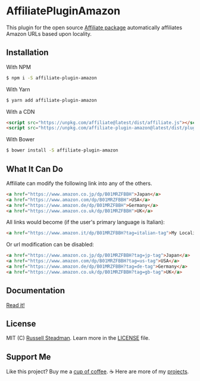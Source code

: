# AffiliatePluginAmazon
This plugin for the open source [Affiliate package](https://github.com/teamtofu/affiliate) automatically affiliates Amazon URLs based upon locality.

## Installation

With NPM
```bash
$ npm i -S affiliate-plugin-amazon
```

With Yarn
```bash
$ yarn add affiliate-plugin-amazon
```

With a CDN
```html
<script src="https://unpkg.com/affiliate@latest/dist/affiliate.js"></script>
<script src="https://unpkg.com/affiliate-plugin-amazon@latest/dist/plugin.js"></script>
```

With Bower
```bash
$ bower install -S affiliate-plugin-amazon
```

## What It Can Do

Affiliate can modify the following link into any of the others.
```html
<a href="https://www.amazon.co.jp/dp/B01MRZFBBH">Japan</a>
<a href="https://www.amazon.com/dp/B01MRZFBBH">USA</a>
<a href="https://www.amazon.de/dp/B01MRZFBBH">Germany</a>
<a href="https://www.amazon.co.uk/dp/B01MRZFBBH">UK</a>
```

All links would become (if the user's primary language is Italian):
```html
<a href="https://www.amazon.it/dp/B01MRZFBBH?tag=italian-tag">My Locality</a>
```

Or url modification can be disabled:
```html
<a href="https://www.amazon.co.jp/dp/B01MRZFBBH?tag=jp-tag">Japan</a>
<a href="https://www.amazon.com/dp/B01MRZFBBH?tag=us-tag">USA</a>
<a href="https://www.amazon.de/dp/B01MRZFBBH?tag=de-tag">Germany</a>
<a href="https://www.amazon.co.uk/dp/B01MRZFBBH?tag=gb-tag">UK</a>
```

## Documentation

[Read it!](https://affiliate.js.org/plugins/amazon)

## License

MIT (C) [Russell Steadman](https://teamtofu.github.io/contact). Learn more in the [LICENSE](https://github.com/teamtofu/affiliate-plugin-amazon/blob/master/LICENSE) file.

## Support Me

Like this project? Buy me a [cup of coffee](https://www.paypal.me/RussellSteadman/3). &#x2615; Here are more of my [projects](https://teamtofu.github.io/).